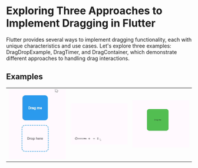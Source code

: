 # Exploring Three Approaches to Implement Dragging in Flutter

Flutter provides several ways to implement dragging functionality, each with unique characteristics and use cases. Let's explore three examples: DragDropExample, DragTimer, and DragContainer, which demonstrate different approaches to handling drag interactions.


## Examples

<div  style="text-align: center">
    <table>
        <tr>
            <td style="text-align: center">
                <a href="https://medium.com/@sivakarthikayan.cs/exploring-three-approaches-to-implement-dragging-in-flutter-2b486a6f1ee0">
                    <img src="https://raw.githubusercontent.com/sivakarthikayan-cs/draggable_and_drag_target_in_flutter/master/assets/gif/drag_and_drop.gif" width="201"/>
                </a>
            </td>            
            <td style="text-align: center">
                <a href="https://medium.com/@sivakarthikayan.cs/exploring-three-approaches-to-implement-dragging-in-flutter-2b486a6f1ee0/">
                    <img src="https://github.com/sivakarthikayan-cs/draggable_and_drag_target_in_flutter/blob/master/assets/gif/drag_timer.gif?raw=true" width="200"/>
                </a>
            </td>
            <td style="text-align: center">
                <a href="https://medium.com/@sivakarthikayan.cs/exploring-three-approaches-to-implement-dragging-in-flutter-2b486a6f1ee0/">
                    <img src="https://github.com/sivakarthikayan-cs/draggable_and_drag_target_in_flutter/blob/master/assets/gif/drag_container.gif?raw=true" width="200" />
                </a>
            </td>
        </tr>
    </table>
</div>
